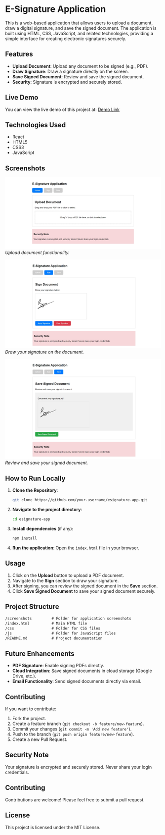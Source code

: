 # E-Signature Application

This is a web-based application that allows users to upload a document, draw a digital signature, and save the signed document. The application is built using HTML, CSS, JavaScript, and related technologies, providing a simple interface for creating electronic signatures securely.

## Features
- **Upload Document**: Upload any document to be signed (e.g., PDF).
- **Draw Signature**: Draw a signature directly on the screen.
- **Save Signed Document**: Review and save the signed document.
- **Security**: Signature is encrypted and securely stored.

## Live Demo
You can view the live demo of this project at: [Demo Link](#) <!-- Add link when hosted -->

## Technologies Used

- React
- HTML5
- CSS3
- JavaScript

## Screenshots
![Upload Screenshot](./screenshots/Upload_Screenshot.jpeg) <!-- Add correct file paths -->
*Upload document functionality.*

![Sign Screenshot](./screenshots/Sign_Screenshot.jpeg)
*Draw your signature on the document.*

![Save Screenshot](./screenshots/Save_Screenshot.jpeg)
*Review and save your signed document.*

## How to Run Locally

1. **Clone the Repository**:
   ```bash
   git clone https://github.com/your-username/esignature-app.git
   ```
2. **Navigate to the project directory**:
   ```bash
   cd esignature-app
   ```
3. **Install dependencies** (if any):
   ```bash
   npm install
   ```

4. **Run the application**:
   Open the `index.html` file in your browser.

## Usage

1. Click on the **Upload** button to upload a PDF document.
2. Navigate to the **Sign** section to draw your signature.
3. After signing, you can review the signed document in the **Save** section.
4. Click **Save Signed Document** to save your signed document securely.


## Project Structure
```
/screenshots         # Folder for application screenshots
/index.html          # Main HTML file
/css                 # Folder for CSS files
/js                  # Folder for JavaScript files
/README.md           # Project documentation
```

## Future Enhancements
- **PDF Signature**: Enable signing PDFs directly.
- **Cloud Integration**: Save signed documents in cloud storage (Google Drive, etc.).
- **Email Functionality**: Send signed documents directly via email.

## Contributing
If you want to contribute:
1. Fork the project.
2. Create a feature branch (`git checkout -b feature/new-feature`).
3. Commit your changes (`git commit -m 'Add new feature'`).
4. Push to the branch (`git push origin feature/new-feature`).
5. Create a new Pull Request.


## Security Note

Your signature is encrypted and securely stored. Never share your login credentials.

## Contributing

Contributions are welcome! Please feel free to submit a pull request.

## License

This project is licensed under the MIT License.
